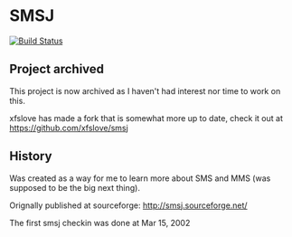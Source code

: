 # SMSJ

[![Build Status](https://travis-ci.org/marre/smsj.png)](https://travis-ci.org/marre/smsj)

## Project archived

This project is now archived as I haven't had interest nor time to work on this.

xfslove has made a fork that is somewhat more up to date, check it out at https://github.com/xfslove/smsj

## History

Was created as a way for me to learn more about SMS and MMS (was supposed to be the big next thing).

Orignally published at sourceforge:
http://smsj.sourceforge.net/

The first smsj checkin was done at Mar 15, 2002
